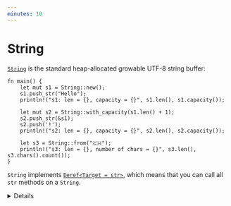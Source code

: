 ```yaml
---
minutes: 10
---
```


# String

[`String`][1] is the standard heap-allocated growable UTF-8 string buffer:

```rust,editable
fn main() {
    let mut s1 = String::new();
    s1.push_str("Hello");
    println!("s1: len = {}, capacity = {}", s1.len(), s1.capacity());

    let mut s2 = String::with_capacity(s1.len() + 1);
    s2.push_str(&s1);
    s2.push('!');
    println!("s2: len = {}, capacity = {}", s2.len(), s2.capacity());

    let s3 = String::from("🇨🇭");
    println!("s3: len = {}, number of chars = {}", s3.len(), s3.chars().count());
}
```

`String` implements [`Deref<Target = str>`][2], which means that you can call
all `str` methods on a `String`.

[1]: https://doc.rust-lang.org/std/string/struct.String.html
[2]: https://doc.rust-lang.org/std/string/struct.String.html#deref-methods-str

<details>

- `String::new` returns a new empty string, use `String::with_capacity` when you
  know how much data you want to push to the string.
- `String::len` returns the size of the `String` in bytes (which can be
  different from its length in characters).
- `String::chars` returns an iterator over the actual characters. Note that a
  `char` can be different from what a human will consider a "character" due to
  [grapheme clusters](https://docs.rs/unicode-segmentation/latest/unicode_segmentation/struct.Graphemes.html).
- When people refer to strings they could either be talking about `&str` or
  `String`.
- When a type implements `Deref<Target = T>`, the compiler will let you
  transparently call methods from `T`.
  - We haven't discussed the `Deref` trait yet, so at this point this mostly
    explains the structure of the sidebar in the documentation.
  - `String` implements `Deref<Target = str>` which transparently gives it
    access to `str`'s methods.
  - Write and compare `let s3 = s1.deref();` and `let s3 = &*s1;`.
- `String` is implemented as a wrapper around a vector of bytes, many of the
  operations you see supported on vectors are also supported on `String`, but
  with some extra guarantees.
- Compare the different ways to index a `String`:
  - To a character by using `s3.chars().nth(i).unwrap()` where `i` is in-bound,
    out-of-bounds.
  - To a substring by using `s3[0..4]`, where that slice is on character
    boundaries or not.
- let s4 = "Greetings"; // -> This type of string declaration is by default comes under &str type.
- let mut s5:String = s4; // Output : Error because `greeting` is &str type.  
- let mut s5:String = s4.to_string(); // This way you can convert `&str` to `String` by `to_string()` function.

</details>